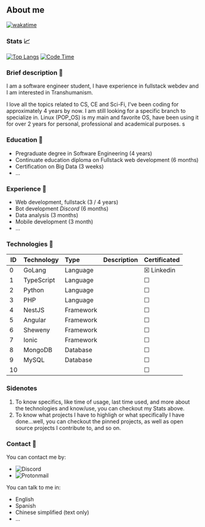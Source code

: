 ## About me

[![wakatime](https://wakatime.com/badge/user/4a1c6e73-2d5a-4f23-ba8a-7a48312a07c7.svg)](https://wakatime.com/@4a1c6e73-2d5a-4f23-ba8a-7a48312a07c7)

### Stats 📈

[![Top Langs](https://github-readme-stats.vercel.app/api/top-langs/?username=carepollo&theme=radical&show_icons=true&count_private=true&hide=html,css,scss,javascript)](https://github.com/anuraghazra/github-readme-stats)
[![Code Time](https://github-readme-stats.vercel.app/api/wakatime?username=chickenface&theme=dark&hide=html,css,scss,json,xml)](https://github.com/anuraghazra/github-readme-stats)

<!-- https://github-readme-stats.vercel.app/api/wakatime?username=nemchik&theme=dark&layout=compact&range=last_7_days -->


### Brief description 👤

I am a software engineer student, I have experience in fullstack webdev and I am interested in Transhumanism.

I love all the topics related to CS, CE and Sci-Fi, I've been coding for approximately 4 years by now. I am still looking for a specific branch to specialize in. Linux (POP_OS) is my main and favorite OS, have been using it for over 2 years for personal, professional and academical purposes.
s

### Education 📖

- Pregraduate degree in Software Engineering (4 years)
- Continuate education diploma on Fullstack web development (6 months)
- Certification on Big Data (3 weeks)
- ...


### Experience 🏢
- Web development, fullstack (3 / 4 years)
- Bot development _Discord_ (6 months)
- Data analysis (3 months)
- Mobile development (3 month)
- ...


### Technologies 🤖

|ID| Technology |    Type   | Description |  Certificated  |
|--|:-----------|:----------|:------------|:---------------|
|0 | GoLang     | Language  |             |&#9746; Linkedin|
|1 | TypeScript | Language  |             |&#9744;         |
|2 | Python     | Language  |             |&#9744;         |
|3 | PHP        | Language  |             |&#9744;         |
|4 | NestJS     | Framework |             |&#9744;         |
|5 | Angular    | Framework |             |&#9744;         |
|6 | Sheweny    | Framework |             |&#9744;         |
|7 | Ionic      | Framework |             |&#9744;         |
|8 | MongoDB    | Database  |             |&#9744;         |
|9 | MySQL      | Database  |             |&#9744;         |
|10|            |           |             |&#9744;         |


### Sidenotes
1. To know specifics, like time of usage, last time used, and more about the technologies and know/use, you can checkout my Stats above.
2. To know what projects I have to highligh or what specifically I have done...well, you can checkout the pinned projects, as well as open source projects I contribute to, and so on.


### Contact 💬
<!-- You can contact me on Discord: ![](https://dcbadge.vercel.app/api/shield/286975364545380352) -->
You can contact me by:
- ![Discord](https://img.shields.io/badge/Discord-%235865F2.svg?style=for-the-badge&logo=discord&logoColor=white)
- ![Protonmail](https://img.shields.io/badge/ProtonMail-8B89CC?style=for-the-badge&logo=protonmail&logoColor=white)

You can talk to me in:
- English
- Spanish
- Chinese simplified (text only)
- ...
